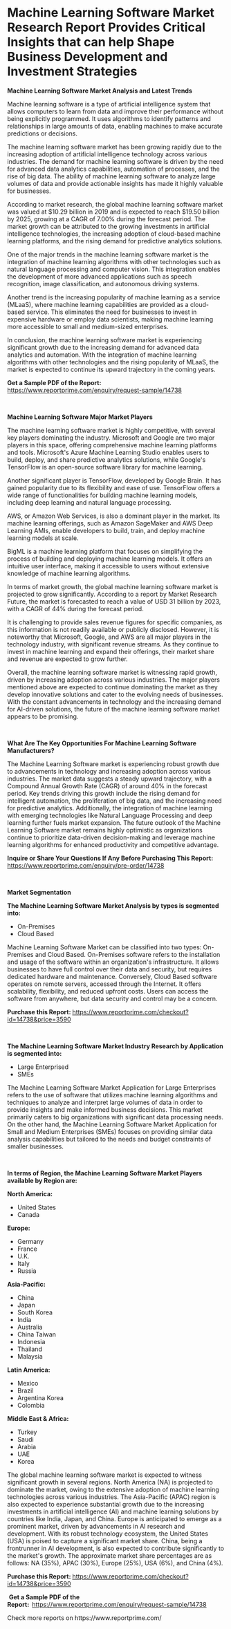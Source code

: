 <p><h1>Machine Learning Software Market Research Report Provides Critical Insights that can help Shape Business Development and Investment Strategies</h1></p><p><strong>Machine Learning Software Market Analysis and Latest Trends</strong></p>
<p><p>Machine learning software is a type of artificial intelligence system that allows computers to learn from data and improve their performance without being explicitly programmed. It uses algorithms to identify patterns and relationships in large amounts of data, enabling machines to make accurate predictions or decisions.</p><p>The machine learning software market has been growing rapidly due to the increasing adoption of artificial intelligence technology across various industries. The demand for machine learning software is driven by the need for advanced data analytics capabilities, automation of processes, and the rise of big data. The ability of machine learning software to analyze large volumes of data and provide actionable insights has made it highly valuable for businesses.</p><p>According to market research, the global machine learning software market was valued at $10.29 billion in 2019 and is expected to reach $19.50 billion by 2025, growing at a CAGR of 7.00% during the forecast period. The market growth can be attributed to the growing investments in artificial intelligence technologies, the increasing adoption of cloud-based machine learning platforms, and the rising demand for predictive analytics solutions.</p><p>One of the major trends in the machine learning software market is the integration of machine learning algorithms with other technologies such as natural language processing and computer vision. This integration enables the development of more advanced applications such as speech recognition, image classification, and autonomous driving systems.</p><p>Another trend is the increasing popularity of machine learning as a service (MLaaS), where machine learning capabilities are provided as a cloud-based service. This eliminates the need for businesses to invest in expensive hardware or employ data scientists, making machine learning more accessible to small and medium-sized enterprises.</p><p>In conclusion, the machine learning software market is experiencing significant growth due to the increasing demand for advanced data analytics and automation. With the integration of machine learning algorithms with other technologies and the rising popularity of MLaaS, the market is expected to continue its upward trajectory in the coming years.</p></p>
<p><strong>Get a Sample PDF of the Report:&nbsp;</strong> <a href="https://www.reportprime.com/enquiry/request-sample/14738">https://www.reportprime.com/enquiry/request-sample/14738</a></p>
<p>&nbsp;</p>
<p><strong>Machine Learning Software Major Market Players</strong></p>
<p><p>The machine learning software market is highly competitive, with several key players dominating the industry. Microsoft and Google are two major players in this space, offering comprehensive machine learning platforms and tools. Microsoft's Azure Machine Learning Studio enables users to build, deploy, and share predictive analytics solutions, while Google's TensorFlow is an open-source software library for machine learning.</p><p>Another significant player is TensorFlow, developed by Google Brain. It has gained popularity due to its flexibility and ease of use. TensorFlow offers a wide range of functionalities for building machine learning models, including deep learning and natural language processing.</p><p>AWS, or Amazon Web Services, is also a dominant player in the market. Its machine learning offerings, such as Amazon SageMaker and AWS Deep Learning AMIs, enable developers to build, train, and deploy machine learning models at scale.</p><p>BigML is a machine learning platform that focuses on simplifying the process of building and deploying machine learning models. It offers an intuitive user interface, making it accessible to users without extensive knowledge of machine learning algorithms.</p><p>In terms of market growth, the global machine learning software market is projected to grow significantly. According to a report by Market Research Future, the market is forecasted to reach a value of USD 31 billion by 2023, with a CAGR of 44% during the forecast period.</p><p>It is challenging to provide sales revenue figures for specific companies, as this information is not readily available or publicly disclosed. However, it is noteworthy that Microsoft, Google, and AWS are all major players in the technology industry, with significant revenue streams. As they continue to invest in machine learning and expand their offerings, their market share and revenue are expected to grow further.</p><p>Overall, the machine learning software market is witnessing rapid growth, driven by increasing adoption across various industries. The major players mentioned above are expected to continue dominating the market as they develop innovative solutions and cater to the evolving needs of businesses. With the constant advancements in technology and the increasing demand for AI-driven solutions, the future of the machine learning software market appears to be promising.</p></p>
<p>&nbsp;</p>
<p><strong>What Are The Key Opportunities For Machine Learning Software Manufacturers?</strong></p>
<p><p>The Machine Learning Software market is experiencing robust growth due to advancements in technology and increasing adoption across various industries. The market data suggests a steady upward trajectory, with a Compound Annual Growth Rate (CAGR) of around 40% in the forecast period. Key trends driving this growth include the rising demand for intelligent automation, the proliferation of big data, and the increasing need for predictive analytics. Additionally, the integration of machine learning with emerging technologies like Natural Language Processing and deep learning further fuels market expansion. The future outlook of the Machine Learning Software market remains highly optimistic as organizations continue to prioritize data-driven decision-making and leverage machine learning algorithms for enhanced productivity and competitive advantage.</p></p>
<p><strong>Inquire or Share Your Questions If Any Before Purchasing This Report:</strong> <a href="https://www.reportprime.com/enquiry/pre-order/14738">https://www.reportprime.com/enquiry/pre-order/14738</a></p>
<p>&nbsp;</p>
<p><strong>Market Segmentation</strong></p>
<p><strong>The Machine Learning Software Market Analysis by types is segmented into:</strong></p>
<p><ul><li>On-Premises</li><li>Cloud Based</li></ul></p>
<p><p>Machine Learning Software Market can be classified into two types: On-Premises and Cloud Based. On-Premises software refers to the installation and usage of the software within an organization's infrastructure. It allows businesses to have full control over their data and security, but requires dedicated hardware and maintenance. Conversely, Cloud Based software operates on remote servers, accessed through the Internet. It offers scalability, flexibility, and reduced upfront costs. Users can access the software from anywhere, but data security and control may be a concern.</p></p>
<p><strong>Purchase this Report:&nbsp;</strong><a href="https://www.reportprime.com/checkout?id=14738&price=3590">https://www.reportprime.com/checkout?id=14738&price=3590</a></p>
<p>&nbsp;</p>
<p><strong>The Machine Learning Software Market Industry Research by Application is segmented into:</strong></p>
<p><ul><li>Large Enterprised</li><li>SMEs</li></ul></p>
<p><p>The Machine Learning Software Market Application for Large Enterprises refers to the use of software that utilizes machine learning algorithms and techniques to analyze and interpret large volumes of data in order to provide insights and make informed business decisions. This market primarily caters to big organizations with significant data processing needs. On the other hand, the Machine Learning Software Market Application for Small and Medium Enterprises (SMEs) focuses on providing similar data analysis capabilities but tailored to the needs and budget constraints of smaller businesses.</p></p>
<p>&nbsp;</p>
<p><strong>In terms of Region, the Machine Learning Software Market Players available by Region are:</strong></p>
<p>
    <p> <strong> North America: </strong>
        <ul>
            <li>United States</li>
            <li>Canada</li>
        </ul>
        </p> 
    <p> <strong> Europe: </strong>
        <ul>
            <li>Germany</li>
            <li>France</li>
            <li>U.K.</li>
            <li>Italy</li>
            <li>Russia</li>
        </ul>
        </p> 
    <p> <strong> Asia-Pacific: </strong>
        <ul>
            <li>China</li>
            <li>Japan</li>
            <li>South Korea</li>
            <li>India</li>
            <li>Australia</li>
            <li>China Taiwan</li>
            <li>Indonesia</li>
            <li>Thailand</li>
            <li>Malaysia</li>
        </ul>
        </p> 
    <p> <strong> Latin America: </strong>
        <ul>
            <li>Mexico</li>
            <li>Brazil</li>
            <li>Argentina Korea</li>
            <li>Colombia</li>
        </ul>
        </p> 
    <p> <strong> Middle East & Africa: </strong>
        <ul>
            <li>Turkey</li>
            <li>Saudi</li>
            <li>Arabia</li>
            <li>UAE</li>
            <li>Korea</li>
        </ul>
    </p>
    </p>
<p><p>The global machine learning software market is expected to witness significant growth in several regions. North America (NA) is projected to dominate the market, owing to the extensive adoption of machine learning technologies across various industries. The Asia-Pacific (APAC) region is also expected to experience substantial growth due to the increasing investments in artificial intelligence (AI) and machine learning solutions by countries like India, Japan, and China. Europe is anticipated to emerge as a prominent market, driven by advancements in AI research and development. With its robust technology ecosystem, the United States (USA) is poised to capture a significant market share. China, being a frontrunner in AI development, is also expected to contribute significantly to the market's growth. The approximate market share percentages are as follows: NA (35%), APAC (30%), Europe (25%), USA (6%), and China (4%).</p></p>
<p><strong>Purchase this Report: </strong><a href="https://www.reportprime.com/checkout?id=14738&price=3590">https://www.reportprime.com/checkout?id=14738&price=3590</a></p>
<p>&nbsp;<strong>Get a Sample PDF of the Report:&nbsp;&nbsp;</strong><a href="https://www.reportprime.com/enquiry/request-sample/14738">https://www.reportprime.com/enquiry/request-sample/14738</a></p>
<p><strong></strong></p>
<p>Check more reports on https://www.reportprime.com/</p>
